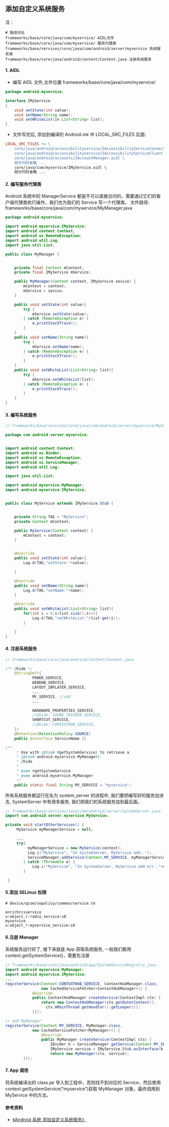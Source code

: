 ## 添加自定义系统服务

注：

```shell
# 路径对比
frameworks/base/core/java/com/myservice/ AIDL文件
frameworks/base/core/java/com/myservice/ 服务代理类
frameworks/base/services/core/java/com/android/server/myservice 系统服务类
frameworks/base/core/java/android/content/Context.java 注册系统服务
```

#### 1. AIDL

- 编写 AIDL 文件,文件位置 frameworks/base/core/java/com/myservice/

```java
package android.myservice;

interface IMyService
{
	void setState(int value);
	void setName(String name);
	void setWhiteList(in List<String> list);
}
```

- 文件写完后, 添加到编译的 Android.mk 中 LOCAL_SRC_FILES 后面:

```makefile
LOCAL_SRC_FILES += \
    core/java/android/accessibilityservice/IAccessibilityServiceConnection.aidl \
	core/java/android/accessibilityservice/IAccessibilityServiceClient.aidl \
	core/java/android/accounts/IAccountManager.aidl \
    部分代码省略 ...
    core/java/com/myservice/IMyService.aidl \
    部分代码省略 ...
```

#### 2. 编写服务代理类

Android 系统中的 ManagerService 都是不可以直接访问的，需要通过它们的客户端代理类执行操作，我们也为我们的 Service 写一个代理类。
文件路径: frameworks/base/core/java/com/myservice/MyManager.java

```java
package android.myservice;

import android.myservice.IMyService;
import android.content.Context;
import android.os.RemoteException;
import android.util.Log;
import java.util.List;

public class MyManager {


    private final Context mContext;
    private final IMyService mService;

    public MyManager(Context context, IMyService sevice) {
        mContext = context;
        mService = sevice;
    }

    public void setState(int value){
        try {
            mService.setState(value);
        } catch (RemoteException e) {
            e.printStackTrace();
        }
    }
	public void setName(String name){
        try {
            mService.setName(name);
        } catch (RemoteException e) {
            e.printStackTrace();
        }
    }
	public void setWhiteList(List<String> list){
        try {
            mService.setWhiteList(list);
        } catch (RemoteException e) {
            e.printStackTrace();
        }
    }
}
```

#### 3. 编写系统服务

```java
// frameworks/base/services/core/java/com/android/server/myservice/MyService.java

package com.android.server.myservice;


import android.content.Context;
import android.os.Binder;
import android.os.RemoteException;
import android.os.ServiceManager;
import android.util.Log;

import java.util.List;

import android.myservice.MyManager;
import android.myservice.IMyService;


public class MyService extends IMyService.Stub {


    private String TAG = "MyService";
    private Context mContext;

    public MyService(Context context) {
        mContext = context;
    }


    @Override
    public void setState(int value){
        Log.d(TAG,"setState:"+value);

    }

    @Override
	public void setName(String name){
        Log.d(TAG,"setName:"+name);
    }

    @Override
	public void setWhiteList(List<String> list){
        for(int i = 0;i<list.size();i++){
            Log.d(TAG,"setWhiteList:"+list.get(i));
        }

    }
}
```

#### 4. 注册系统服务

```java
// frameworks/base/core/java/android/content/Context.java

/** @hide */
    @StringDef({
            POWER_SERVICE,
            WINDOW_SERVICE,
            LAYOUT_INFLATER_SERVICE,
            ...
            MY_SERVICE, //add
            ...

            HARDWARE_PROPERTIES_SERVICE,
            //@hide: SOUND_TRIGGER_SERVICE,
            SHORTCUT_SERVICE,
            //@hide: CONTEXTHUB_SERVICE,
    })
    @Retention(RetentionPolicy.SOURCE)
    public @interface ServiceName {}

/**
     * Use with {@link #getSystemService} to retrieve a
     * {@link android.myservice.MyManager}.
     * @hide
     *
     * @see #getSystemService
     * @see android.myservice.MyManager
     */
    public static final String MY_SERVICE = "myservice";
```

所有系统服务都运行在名为 system_server 的进程中, 我们要把编写好的服务加进去, SystemServer 中有很多服务, 我们把我们的系统服务加到最后面。

```java
// frameworks/base/services/java/com/android/server/SystemServer.java
import com.android.server.myservice.MyService;

private void startOtherServices() {
     MyService myManagerService = null;

     ...
     try{
          myManagerService = new MyService(context);
		  Log.i("MyService", "In SystemServer, MyService add..");
		  ServiceManager.addService(Context.MY_SERVICE, myManagerService);
		} catch (Throwable e) {
			Log.i("MyService", "In SystemServer, MyService add err.."+e);
		}

 }
```

#### 5.添加 SELinux 权限

```text
# device/qcom/sepolicy/common/service.te

enrichrcsservice                               u:object_r:radio_service:s0
myservice           			               u:object_r:myservice_service:s0
```

#### 6.注册 Manager

系统服务运行好了, 接下来就是 App 获取系统服务, 一般我们都用 context.getSystemService()，需要先注册

```java
// frameworks/base/core/java/android/app/SystemServiceRegistry.java
import android.myservice.MyManager;
import android.myservice.IMyService;
...
registerService(Context.CONTEXTHUB_SERVICE, ContextHubManager.class,
                new CachedServiceFetcher<ContextHubManager>() {
            @Override
            public ContextHubManager createService(ContextImpl ctx) {
                return new ContextHubManager(ctx.getOuterContext(),
                  ctx.mMainThread.getHandler().getLooper());
            }});

// add MyManager
registerService(Context.MY_SERVICE, MyManager.class,
			new CachedServiceFetcher<MyManager>() {
				@Override
				public MyManager createService(ContextImpl ctx) {
					IBinder b = ServiceManager.getService(Context.MY_SERVICE);
					IMyService service = IMyService.Stub.asInterface(b);
					return new MyManager(ctx, service);
		}});
```

#### 7. App 调用

将系统编译出的 class.jar 导入到工程中，否则找不到对应的 Service，然后使用 context.getSystemService(“myservice”)获取 MyManager 对象，最终调用到 MyService 中的方法。

#### 参考资料

- [《Android 系统 添加自定义系统服务》](https://david1840.github.io/2020/08/07/Android-%E6%B7%BB%E5%8A%A0%E8%87%AA%E5%AE%9A%E4%B9%89%E7%B3%BB%E7%BB%9F%E6%9C%8D%E5%8A%A1/)
